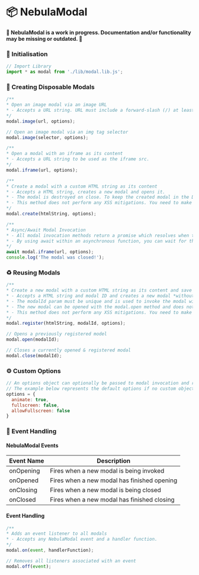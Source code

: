 # :package: NebulaModal

**:construction: NebulaModal is a work in progress. Documentation and/or functionality may be missing or outdated. :construction:**

### :open_book: Initialisation

```javascript
// Import Library
import * as modal from './lib/modal.lib.js';
```

### :wrench: Creating Disposable Modals

```javascript
/**
* Open an image modal via an image URL
* - Accepts a URL string. URL must include a forward-slash (/) at least once in the path name.
*/
modal.image(url, options);

// Open an image modal via an img tag selector
modal.image(selector, options);

/**
* Open a modal with an iframe as its content
* - Accepts a URL string to be used as the iframe src.
*/
modal.iframe(url, options);

/**
* Create a modal with a custom HTML string as its content
* - Accepts a HTML string, creates a new modal and opens it.
* - The modal is destroyed on close. To keep the created modal in the DOM for reuse the modal.register method can be used.
* - This method does not perform any XSS mitigations. You need to make those security considerations yourself!
*/
modal.create(htmlString, options);

/**
* Async/Await Modal Invocation
* - All modal invocation methods return a promise which resolves when the modal is closed.
* - By using await within an asynchronous function, you can wait for the invoked modal to close before continuing execution.
*/
await modal.iframe(url, options);
console.log('The modal was closed!');
```

### :recycle: Reusing Modals

```javascript
/**
* Create a new modal with a custom HTML string as its content and save it to the DOM for later use
* - Accepts a HTML string and modal ID and creates a new modal *without* opening it.
* - The modalId param must be unique and is used to invoke the modal with modal.open at a later time.
* - The new modal can be opened with the modal.open method and does not get destroyed on close.
* - This method does not perform any XSS mitigations. You need to make those security considerations yourself!
*/
modal.register(htmlString, modalId, options);

// Opens a previously registered model
modal.open(modalId);

// Closes a currently opened & registered modal
modal.close(modalId);
```

### :gear: Custom Options

```javascript
// An options object can optionally be passed to modal invocation and registration methods to specify custom behaviours
// The example below represents the default options if no custom object properties are passed to the invocation method
options = {
  animate: true,
  fullscreen: false,
  allowFullscreen: false
}
```

### :tada: Event Handling

#### NebulaModal Events

| Event Name | Description |
| ---------- | ----------- |
| onOpening  | Fires when a new modal is being invoked |
| onOpened   | Fires when a new modal has finished opening |
| onClosing  | Fires when a new modal is being closed |
| onClosed   | Fires when a new modal has finished closing |

#### Event Handling

```javascript
/**
* Adds an event listener to all modals
* - Accepts any NebulaModal event and a handler function.
*/
modal.on(event, handlerFunction);

// Removes all listeners associated with an event
modal.off(event);
```

